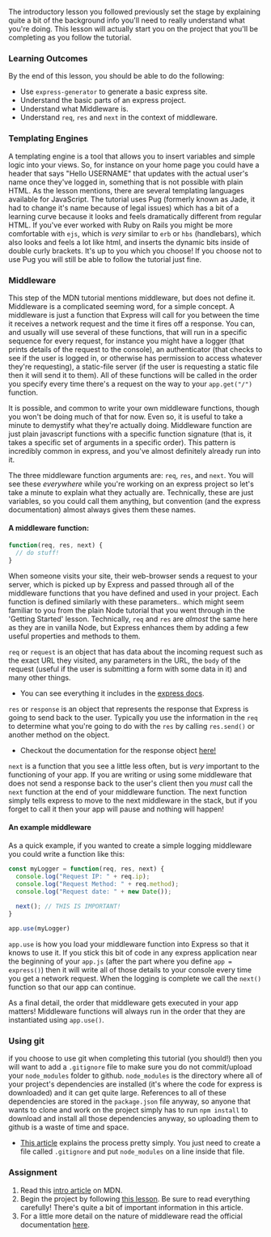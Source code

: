 The introductory lesson you followed previously set the stage by explaining quite a bit of the background info you'll need to really understand what you're doing. This lesson will actually start you on the project that you'll be completing as you follow the tutorial.

### Learning Outcomes
By the end of this lesson, you should be able to do the following:

 - Use `express-generator` to generate a basic express site.
 - Understand the basic parts of an express project.
 - Understand what Middleware is.
 - Understand `req`, `res` and `next` in the context of middleware.

### Templating Engines

A templating engine is a tool that allows you to insert variables and simple logic into your views. So, for instance on your home page you could have a header that says "Hello USERNAME" that updates with the actual user's name once they've logged in, something that is not possible with plain HTML. As the lesson mentions, there are several templating languages available for JavaScript.  The tutorial uses Pug (formerly known as Jade, it had to change it's name because of legal issues) which has a bit of a learning curve because it looks and feels dramatically different from regular HTML. If you've ever worked with Ruby on Rails you might be more comfortable with `ejs`, which is _very_ similar to `erb` or `hbs` (handlebars), which also looks and feels a lot like html, and inserts the dynamic bits inside of double curly brackets. It's up to you which you choose! If you choose not to use Pug you will still be able to follow the tutorial just fine.

### Middleware

This step of the MDN tutorial mentions middleware, but does not define it. Middleware is a complicated seeming word, for a simple concept. A middleware is just a function that Express will call for you between the time it receives a network request and the time it fires off a response. You can, and usually will use several of these functions, that will run in a specific sequence for every request, for instance you might have a logger (that prints details of the request to the console), an authenticator (that checks to see if the user is logged in, or otherwise has permission to access whatever they're requesting), a static-file server (if the user is requesting a static file then it will send it to them). All of these functions will be called in the order you specify every time there's a request on the way to your `app.get("/")` function.

It is possible, and common to write your own middleware functions, though you won't be doing much of that for now. Even so, it is useful to take a minute to demystify what they're actually doing. Middleware function are just plain javascript functions with a specific function signature (that is, it takes a specific set of arguments in a specific order). This pattern is incredibly common in express, and you've almost definitely already run into it. 

The three middleware function arguments are: `req`, `res`, and `next`. You will see these _everywhere_ while you're working on an express project so let's take a minute to explain what they actually are. Technically, these are just variables, so you could call them anything, but convention (and the express documentation) almost always gives them these names.

#### A middleware function:

~~~javascript
function(req, res, next) {
  // do stuff!
}
~~~

 When someone visits your site, their web-browser sends a request to your server, which is picked up by Express and passed through all of the middleware functions that you have defined and used in your project.  Each function is defined similarly with these parameters.. which might seem familiar to you from the plain Node tutorial that you went through in the 'Getting Started' lesson.  Technically, `req` and `res` are _almost_ the same here as they are in vanilla Node, but Express enhances them by adding a few useful properties and methods to them.
 
 `req` or `request` is an object that has data about the incoming request such as the exact URL they visited, any parameters in the URL, the `body` of the request (useful if the user is submitting a form with some data in it) and many other things.

 - You can see everything it includes in the [express docs](https://expressjs.com/en/4x/api.html#req).

 `res` or `response` is an object that represents the response that Express is going to send back to the user. Typically you use the information in the `req` to determine what you're going to do with the `res` by calling `res.send()` or another method on the object.

 - Checkout the documentation for the response object [here!](https://expressjs.com/en/4x/api.html#res)

`next` is a function that you see a little less often, but is _very_ important to the functioning of your app. If you are writing or using some middleware that does not send a response back to the user's client then you _must_ call the `next` function at the end of your middleware function.  The next function simply tells express to move to the next middleware in the stack, but if you forget to call it then your app will pause and nothing will happen!

#### An example middleware

As a quick example, if you wanted to create a simple logging middleware you could write a function like this:

~~~javascript
const myLogger = function(req, res, next) {
  console.log("Request IP: " + req.ip);
  console.log("Request Method: " + req.method);
  console.log("Request date: " + new Date());
  
  next(); // THIS IS IMPORTANT!
}

app.use(myLogger)
~~~

`app.use` is how you load your middleware function into Express so that it knows to use it. If you stick this bit of code in any express application near the beginning of your `app.js` (after the part where you define `app = express()`) then it will write all of those details to your console every time you get a network request. When the logging is complete we call the `next()` function so that our app can continue.

As a final detail, the order that middleware gets executed in your app matters!  Middleware functions will always run in the order that they are instantiated using `app.use()`.

### Using git

if you choose to use git when completing this tutorial (you should!) then you will want to add a  `.gitignore` file to make sure you do not commit/upload your `node_modules` folder to github. `node_modules` is the directory where all of your project's dependencies are installed (it's where the code for express is downloaded) and it can get quite large. References to all of these dependencies are stored in the `package.json` file anyway, so anyone that wants to clone and work on the project simply has to run `npm install` to download and install all those dependencies anyway, so uploading them to github is a waste of time and space.

- [This article](https://www.atlassian.com/git/tutorials/saving-changes/gitignore) explains the process pretty simply. You just need to create a file called `.gitignore` and put `node_modules` on a line inside that file.

### Assignment

<div class="lesson-content__panel" markdown="1">

1. Read this [intro article](https://developer.mozilla.org/en-US/docs/Learn/Server-side/Express_Nodejs/Tutorial_local_library_website) on MDN.
2. Begin the project by following [this lesson](https://developer.mozilla.org/en-US/docs/Learn/Server-side/Express_Nodejs/skeleton_website).  Be sure to read everything carefully! There's quite a bit of important information in this article.
3. For a little more detail on the nature of middleware read the official documentation [here](http://expressjs.com/en/guide/using-middleware.html).
</div>
